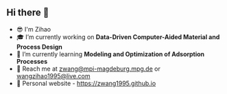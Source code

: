 ## Hi there :wave:
- :sunglasses: I'm Zihao
- :mortar_board: I’m currently working on **Data-Driven Computer-Aided Material and Process Design**
- :bookmark_tabs: I’m currently learning **Modeling and Optimization of Adsorption Processes**
- :e-mail: Reach me at zwang@mpi-magdeburg.mpg.de or wangzihao1995@live.com
- :eyes: Personal website - https://zwang1995.github.io
